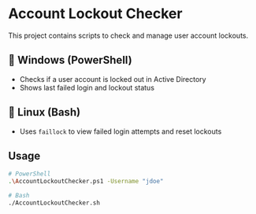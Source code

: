 # Account Lockout Checker

This project contains scripts to check and manage user account lockouts.

## 🔐 Windows (PowerShell)
- Checks if a user account is locked out in Active Directory
- Shows last failed login and lockout status

## 🐧 Linux (Bash)
- Uses `faillock` to view failed login attempts and reset lockouts

## Usage
```bash
# PowerShell
.\AccountLockoutChecker.ps1 -Username "jdoe"

# Bash
./AccountLockoutChecker.sh
